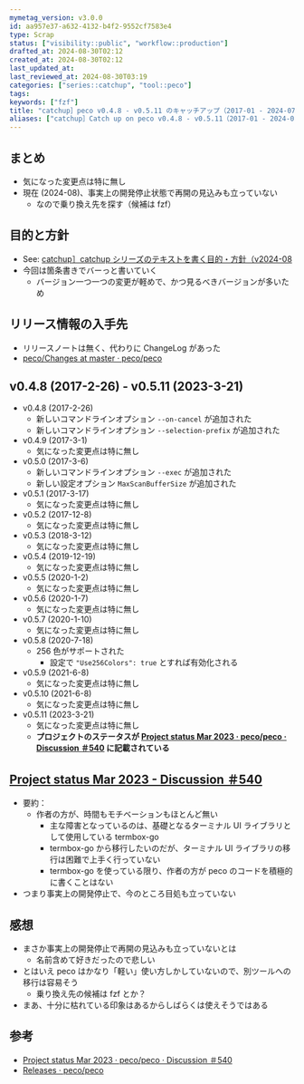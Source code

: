 ```yaml
---
mymetag_version: v3.0.0
id: aa957e37-a632-4132-b4f2-9552cf7583e4
type: Scrap
status: ["visibility::public", "workflow::production"]
drafted_at: 2024-08-30T02:12
created_at: 2024-08-30T02:12
last_updated_at:
last_reviewed_at: 2024-08-30T03:19
categories: ["series::catchup", "tool::peco"]
tags:
keywords: ["fzf"]
title: "catchup］peco v0.4.8 - v0.5.11 のキャッチアップ（2017-01 - 2024-07"
aliases: ["catchup］Catch up on peco v0.4.8 - v0.5.11（2017-01 - 2024-07"]
---
```


## まとめ

- 気になった変更点は特に無し
- 現在 (2024-08)、事実上の開発停止状態で再開の見込みも立っていない
    - なので乗り換え先を探す（候補は fzf）

## 目的と方針

- See: [catchup］catchup シリーズのテキストを書く目的・方針（v2024-08](./72b2608e-8b0f-4ccd-a366-9093a8d48f2a.md)
- 今回は箇条書きでバーっと書いていく
    - バージョン一つ一つの変更が軽めで、かつ見るべきバージョンが多いため

## リリース情報の入手先

- リリースノートは無く、代わりに ChangeLog があった
- [peco/Changes at master · peco/peco](https://github.com/peco/peco/blob/51f38bf44ce24166f8707f295e23d30c948f8db5/Changes)

## v0.4.8 (2017-2-26) - v0.5.11 (2023-3-21)

- v0.4.8 (2017-2-26)
    - 新しいコマンドラインオプション `--on-cancel` が追加された
    - 新しいコマンドラインオプション `--selection-prefix` が追加された
- v0.4.9 (2017-3-1)
    - 気になった変更点は特に無し
- v0.5.0 (2017-3-6)
    - 新しいコマンドラインオプション `--exec` が追加された
    - 新しい設定オプション `MaxScanBufferSize` が追加された
- v0.5.1 (2017-3-17)
    - 気になった変更点は特に無し
- v0.5.2 (2017-12-8)
    - 気になった変更点は特に無し
- v0.5.3 (2018-3-12)
    - 気になった変更点は特に無し
- v0.5.4 (2019-12-19)
    - 気になった変更点は特に無し
- v0.5.5 (2020-1-2)
    - 気になった変更点は特に無し
- v0.5.6 (2020-1-7)
    - 気になった変更点は特に無し
- v0.5.7 (2020-1-10)
    - 気になった変更点は特に無し
- v0.5.8 (2020-7-18)
    - 256 色がサポートされた
        - 設定で `"Use256Colors": true` とすれば有効化される
- v0.5.9 (2021-6-8)
    - 気になった変更点は特に無し
- v0.5.10 (2021-6-8)
    - 気になった変更点は特に無し
- v0.5.11 (2023-3-21)
    - 気になった変更点は特に無し
    - **プロジェクトのステータスが [Project status Mar 2023 · peco/peco · Discussion ＃540](https://github.com/peco/peco/discussions/540) に記載されている**

## [Project status Mar 2023 - Discussion ＃540](https://github.com/peco/peco/discussions/540)

- 要約：
    - 作者の方が、時間もモチベーションもほとんど無い
        - 主な障害となっているのは、基礎となるターミナル UI ライブラリとして使用している termbox-go
        - termbox-go から移行したいのだが、ターミナル UI ライブラリの移行は困難で上手く行っていない
        - termbox-go を使っている限り、作者の方が peco のコードを積極的に書くことはない
- つまり事実上の開発停止で、今のところ目処も立っていない

## 感想

- まさか事実上の開発停止で再開の見込みも立っていないとは
    - 名前含めて好きだったので悲しい
- とはいえ peco はかなり「軽い」使い方しかしていないので、別ツールへの移行は容易そう
    - 乗り換え先の候補は fzf とか？
- まあ、十分に枯れている印象はあるからしばらくは使えそうではある

## 参考

- [Project status Mar 2023 · peco/peco · Discussion ＃540](https://github.com/peco/peco/discussions/540)
- [Releases · peco/peco](https://github.com/peco/peco/releases)
